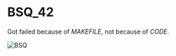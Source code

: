 # BSQ_42

Got failed because of _MAKEFILE_, not because of *CODE*.

![BSQ](https://user-images.githubusercontent.com/65557355/205069985-9d73b4fa-610a-4b41-90e0-d81eec5feaf4.PNG)
